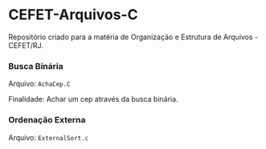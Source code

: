 # CEFET-Arquivos-C
Repositório criado para a matéria de Organização e Estrutura de Arquivos - CEFET/RJ.


### Busca Binária
Arquivo: `AchaCep.C`

Finalidade: Achar um cep através da busca binária.


### Ordenação Externa
Arquivo: `ExternalSort.c`
